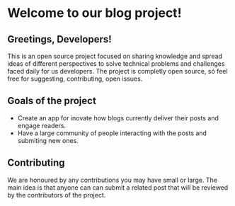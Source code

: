 <h1>Welcome to our blog project!</h1>

<h2>Greetings, Developers!</h2>

This is an open source project focused on sharing knowledge and spread ideas of different perspectives to solve technical problems and challenges faced daily for us developers. The project is completly open source, só feel free for suggesting, contributing, open issues.

<h2>Goals of the project</h2>

<ul>
<li>Create an app for inovate how blogs currently deliver their posts and engage readers.</li>
<li>Have a large community of people interacting with the posts and submiting new ones.</li>
</ul>

<h2>Contributing</h2>
We are honoured by any contributions you may have small or large. The main idea is that anyone can can submit a related post that will be reviewed by the contributors of the project.
